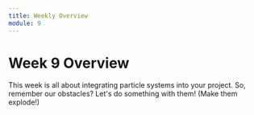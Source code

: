 ```yaml
---
title: Weekly Overview
module: 9
---
```


# Week 9 Overview <br />



This week is all about integrating particle systems into your project. So, remember our obstacles?  Let's do something with them!  (Make them explode!)

<!--<iframe width="560" height="315" src="https://www.youtube.com/embed/3ZtXl1jiyGY" frameborder="0" allow="accelerometer; autoplay; encrypted-media; gyroscope; picture-in-picture" allowfullscreen></iframe>
-->